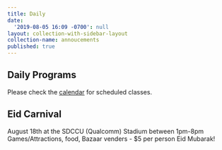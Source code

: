 ```yaml
---
title: Daily
date:
  '2019-08-05 16:09 -0700': null
layout: collection-with-sidebar-layout
collection-name: annoucements
published: true
---
```


## Daily Programs
Please check the [calendar](http://www.icsd.org/calendar) for scheduled classes.

## Eid Carnival
August 18th at the SDCCU (Qualcomm) Stadium between 1pm-8pm
Games/Attractions, food, Bazaar venders - $5 per person
Eid Mubarak!



